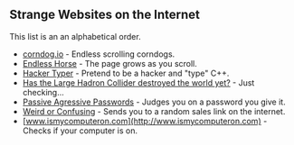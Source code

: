 ## Strange Websites on the Internet
This list is an an alphabetical order.
- [corndog.io](http://corndog.io) - Endless scrolling corndogs.
- [Endless Horse](http://endless.horse) - The page grows as you scroll.
- [Hacker Typer](http://www.hackertyper.com) - Pretend to be a hacker and "type" C++.
- [Has the Large Hadron Collider destroyed the world yet?](http://hasthelargehadroncolliderdestroyedtheworldyet.com) - Just checking...
- [Passive Agressive Passwords](https://trypap.com) - Judges you on a password you give it.
- [Weird or Confusing](https://weirdorconfusing.com) - Sends you to a random sales link on the internet.
- [www.ismycomputeron.com](http://www.ismycomputeron.com) - Checks if your computer is on.
